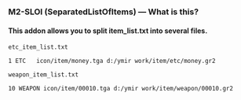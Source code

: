### M2-SLOI (SeparatedListOfItems) — What is this?
#### This addon allows you to split item_list.txt into several files.
```
etc_item_list.txt

1 ETC	icon/item/money.tga d:/ymir work/item/etc/money.gr2
```

```
weapon_item_list.txt

10 WEAPON icon/item/00010.tga d:/ymir work/item/weapon/00010.gr2
```

